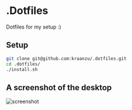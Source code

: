# .Dotfiles

Dotfiles for my setup :)

## Setup
```bash
git clone git@github.com:kraanzu/.dotfiles.git
cd .dotfiles/
./install.sh
```

## A screenshot of the desktop
![screenshot](https://user-images.githubusercontent.com/97718086/160879683-3c430176-cbfa-4570-8dc7-5cc16262f435.png)
